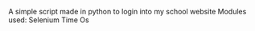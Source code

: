 A simple script made in python to login into my school website
Modules used:
  Selenium
  Time
  Os
